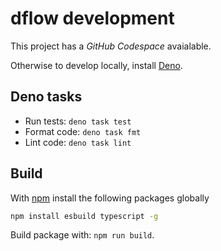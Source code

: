# dflow development

This project has a *GitHub Codespace* avaialable.

Otherwise to develop locally, install [Deno](https://deno.land/).

## Deno tasks

- Run tests: `deno task test`
- Format code: `deno task fmt`
- Lint code: `deno task lint`

## Build

With [npm](https://www.npmjs.com/) install the following packages globally

```bash
npm install esbuild typescript -g
```

Build package with: `npm run build`.
